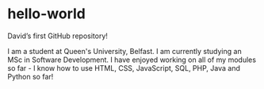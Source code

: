 # hello-world
David’s first GitHub repository!

I am a student at Queen's University, Belfast.  I am currently studying an MSc in Software Development.  I have enjoyed working on all of my modules so far - I know how to use HTML, CSS, JavaScript, SQL, PHP, Java and Python so far!
